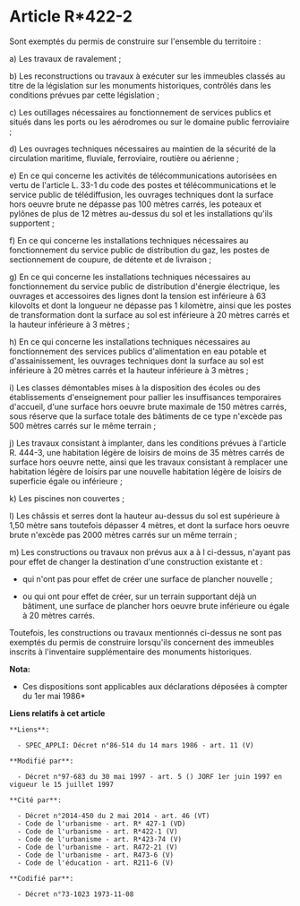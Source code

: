 # Article R*422-2

Sont exemptés du permis de construire sur l'ensemble du territoire :

a) Les travaux de ravalement ;

b) Les reconstructions ou travaux à exécuter sur les immeubles classés au titre de la législation sur les monuments
historiques, contrôlés dans les conditions prévues par cette législation ;

c) Les outillages nécessaires au fonctionnement de services publics et situés dans les ports ou les aérodromes ou sur le
domaine public ferroviaire ;

d) Les ouvrages techniques nécessaires au maintien de la sécurité de la circulation maritime, fluviale, ferroviaire, routière
ou aérienne ;

e) En ce qui concerne les activités de télécommunications autorisées en vertu de l'article L. 33-1 du code des postes et
télécommunications et le service public de télédiffusion, les ouvrages techniques dont la surface hors oeuvre brute ne
dépasse pas 100 mètres carrés, les poteaux et pylônes de plus de 12 mètres au-dessus du sol et les installations qu'ils
supportent ;

f) En ce qui concerne les installations techniques nécessaires au fonctionnement du service public de distribution du gaz,
les postes de sectionnement de coupure, de détente et de livraison ;

g) En ce qui concerne les installations techniques nécessaires au fonctionnement du service public de distribution d'énergie
électrique, les ouvrages et accessoires des lignes dont la tension est inférieure à 63 kilovolts et dont la longueur ne
dépasse pas 1 kilomètre, ainsi que les postes de transformation dont la surface au sol est inférieure à 20 mètres carrés et
la hauteur inférieure à 3 mètres ;

h) En ce qui concerne les installations techniques nécessaires au fonctionnement des services publics d'alimentation en eau
potable et d'assainissement, les ouvrages techniques dont la surface au sol est inférieure à 20 mètres carrés et la hauteur
inférieure à 3 mètres ;

i) Les classes démontables mises à la disposition des écoles ou des établissements d'enseignement pour pallier les
insuffisances temporaires d'accueil, d'une surface hors oeuvre brute maximale de 150 mètres carrés, sous réserve que la
surface totale des bâtiments de ce type n'excède pas 500 mètres carrés sur le même terrain ;

j) Les travaux consistant à implanter, dans les conditions prévues à l'article R. 444-3, une habitation légère de loisirs de
moins de 35 mètres carrés de surface hors oeuvre nette, ainsi que les travaux consistant à remplacer une habitation légère de
loisirs par une nouvelle habitation légère de loisirs de superficie égale ou inférieure ;

k) Les piscines non couvertes ;

l) Les châssis et serres dont la hauteur au-dessus du sol est supérieure à 1,50 mètre sans toutefois dépasser 4 mètres, et
dont la surface hors oeuvre brute n'excède pas 2000 mètres carrés sur un même terrain ;

m) Les constructions ou travaux non prévus aux a à l ci-dessus, n'ayant pas pour effet de changer la destination d'une
construction existante et :

- qui n'ont pas pour effet de créer une surface de plancher nouvelle ;

- ou qui ont pour effet de créer, sur un terrain supportant déjà un bâtiment, une surface de plancher hors oeuvre brute
inférieure ou égale à 20 mètres carrés.

Toutefois, les constructions ou travaux mentionnés ci-dessus ne sont pas exemptés du permis de construire lorsqu'ils
concernent des immeubles inscrits à l'inventaire supplémentaire des monuments historiques.

**Nota:**

* Ces dispositions sont applicables aux déclarations déposées à compter du 1er mai 1986*

**Liens relatifs à cet article**

	**Liens**:

	  - SPEC_APPLI: Décret n°86-514 du 14 mars 1986 - art. 11 (V)

	**Modifié par**:

	  - Décret n°97-683 du 30 mai 1997 - art. 5 () JORF 1er juin 1997 en vigueur le 15 juillet 1997

	**Cité par**:

	  - Décret n°2014-450 du 2 mai 2014 - art. 46 (VT)
	  - Code de l'urbanisme - art. R* 427-1 (VD)
	  - Code de l'urbanisme - art. R*422-1 (V)
	  - Code de l'urbanisme - art. R*423-74 (V)
	  - Code de l'urbanisme - art. R472-21 (V)
	  - Code de l'urbanisme - art. R473-6 (V)
	  - Code de l'éducation - art. R211-6 (V)

	**Codifié par**:

	  - Décret n°73-1023 1973-11-08
